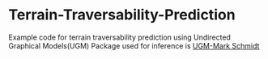 # Terrain-Traversability-Prediction

Example code for terrain traversability prediction using Undirected Graphical Models(UGM)
Package used for inference is [UGM-Mark Schmidt](https://www.cs.ubc.ca/~schmidtm/Software/UGM.html)
